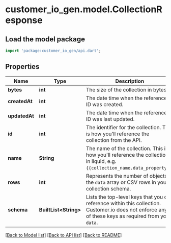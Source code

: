 # customer_io_gen.model.CollectionResponse

## Load the model package
```dart
import 'package:customer_io_gen/api.dart';
```

## Properties
Name | Type | Description | Notes
------------ | ------------- | ------------- | -------------
**bytes** | **int** | The size of the collection in bytes. | [optional] 
**createdAt** | **int** | The date time when the referenced ID was created. | [optional] 
**updatedAt** | **int** | The date time when the referenced ID was last updated. | [optional] 
**id** | **int** | The identifier for the collection. This is how you'll reference the collection from the API. | [optional] 
**name** | **String** | The name of the collection. This is how you'll reference the collection in liquid, e.g. `{{collection_name.data_property}}`. | [optional] 
**rows** | **int** | Represents the number of objects in the `data` array or CSV rows in your collection schema. | [optional] 
**schema** | **BuiltList&lt;String&gt;** | Lists the top-level keys that you can reference within this collection. Customer.io does not enforce any of these keys as required from your `data`. | [optional] 

[[Back to Model list]](../README.md#documentation-for-models) [[Back to API list]](../README.md#documentation-for-api-endpoints) [[Back to README]](../README.md)


